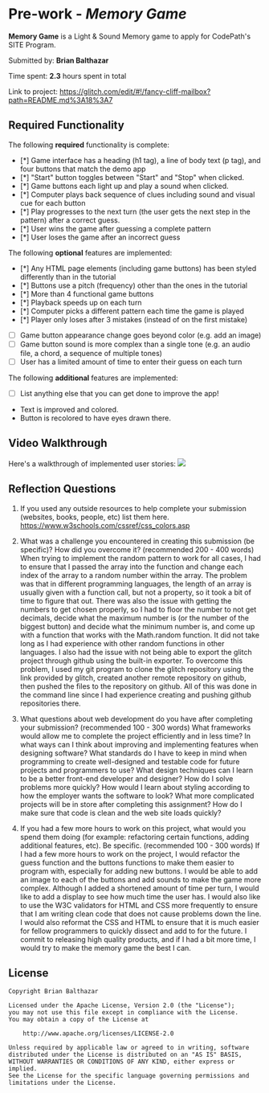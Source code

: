 # Pre-work - _Memory Game_

**Memory Game** is a Light & Sound Memory game to apply for CodePath's SITE Program.

Submitted by: **Brian Balthazar**

Time spent: **2.3** hours spent in total

Link to project: https://glitch.com/edit/#!/fancy-cliff-mailbox?path=README.md%3A18%3A7

## Required Functionality

The following **required** functionality is complete:

- [*] Game interface has a heading (h1 tag), a line of body text (p tag), and four buttons that match the demo app
- [*] "Start" button toggles between "Start" and "Stop" when clicked.
- [*] Game buttons each light up and play a sound when clicked.
- [*] Computer plays back sequence of clues including sound and visual cue for each button
- [*] Play progresses to the next turn (the user gets the next step in the pattern) after a correct guess.
- [*] User wins the game after guessing a complete pattern
- [*] User loses the game after an incorrect guess

The following **optional** features are implemented:

- [*] Any HTML page elements (including game buttons) has been styled differently than in the tutorial
- [*] Buttons use a pitch (frequency) other than the ones in the tutorial
- [*] More than 4 functional game buttons
- [*] Playback speeds up on each turn
- [*] Computer picks a different pattern each time the game is played
- [*] Player only loses after 3 mistakes (instead of on the first mistake)
- [ ] Game button appearance change goes beyond color (e.g. add an image)
- [ ] Game button sound is more complex than a single tone (e.g. an audio file, a chord, a sequence of multiple tones)
- [ ] User has a limited amount of time to enter their guess on each turn

The following **additional** features are implemented:

- [ ] List anything else that you can get done to improve the app!
- Text is improved and colored.
- Button is recolored to have eyes drawn there.

## Video Walkthrough

Here's a walkthrough of implemented user stories:
![](your-link-here)

## Reflection Questions

1. If you used any outside resources to help complete your submission (websites, books, people, etc) list them here.
   https://www.w3schools.com/cssref/css_colors.asp 

2. What was a challenge you encountered in creating this submission (be specific)? How did you overcome it? (recommended 200 - 400 words)
   When trying to implement the random pattern to work for all cases, I had to ensure that I passed the array into the function and change each index of the array to a random number within the array. The problem was that in different programming languages, the length of an array is usually given with a function call, but not a property, so it took a bit of time to figure that out. There was also the issue with getting the numbers to get chosen properly, so I had to floor the number to not get decimals, decide what the maximum number is (or the number of the biggest button) and decide what the minimum number is, and come up with a function that works with the Math.random function. It did not take long as I had experience with other random functions in other languages. I also had the issue with not being able to export the glitch project through github using the built-in exporter. To overcome this problem, I used my git program to clone the glitch repository using the link provided by glitch, created another remote repository on github, then pushed the files to the repository on github. All of this was done in the command line since I had experience creating and pushing github repositories there.

3. What questions about web development do you have after completing your submission? (recommended 100 - 300 words)
   What frameworks would allow me to complete the project efficiently and in less time? In what ways can I think about improving and implementing features when designing software? What standards do I have to keep in mind when programming to create well-designed and testable code for future projects and programmers to use? What design techniques can I learn to be a better front-end developer and designer? How do I solve problems more quickly? How would I learn about styling according to how the employer wants the software to look? What more complicated projects will be in store after completing this assignment? How do I make sure that code is clean and the web site loads quickly?

4. If you had a few more hours to work on this project, what would you spend them doing (for example: refactoring certain functions, adding additional features, etc). Be specific. (recommended 100 - 300 words)
   If I had a few more hours to work on the project, I would refactor the guess function and the buttons functions to make them easier to program with, especially for adding new buttons. I would be able to add an image to each of the buttons and add sounds to make the game more complex. Although I added a shortened amount of time per turn, I would like to add a display to see how much time the user has. I would also like to use the W3C validators for HTML and CSS more frequently to ensure that I am writing clean code that does not cause problems down the line. I would also reformat the CSS and HTML to ensure that it is much easier for fellow programmers to quickly dissect and add to for the future. I commit to releasing high quality products, and if I had a bit more time, I would try to make the memory game the best I can.

## License

    Copyright Brian Balthazar

    Licensed under the Apache License, Version 2.0 (the "License");
    you may not use this file except in compliance with the License.
    You may obtain a copy of the License at

        http://www.apache.org/licenses/LICENSE-2.0

    Unless required by applicable law or agreed to in writing, software
    distributed under the License is distributed on an "AS IS" BASIS,
    WITHOUT WARRANTIES OR CONDITIONS OF ANY KIND, either express or implied.
    See the License for the specific language governing permissions and
    limitations under the License.
